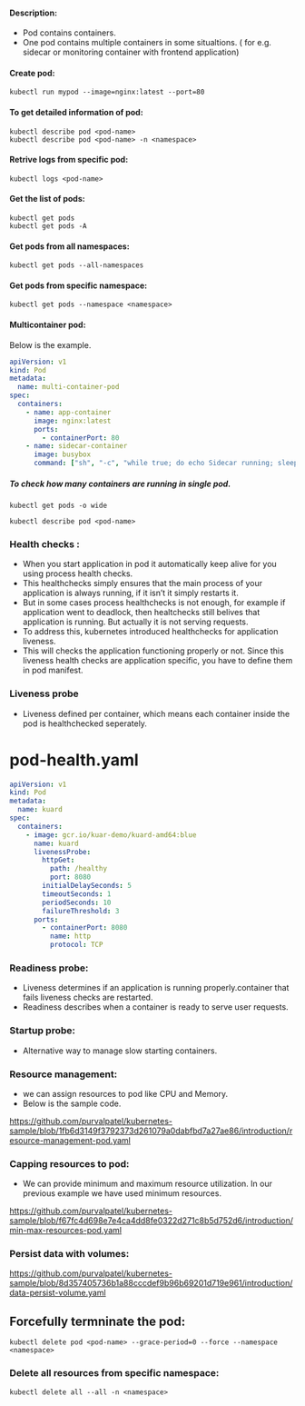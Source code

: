 #### Description:
- Pod contains containers.
- One pod contains multiple containers in some situaltions. ( for e.g. sidecar or monitoring container with frontend application)

#### Create pod:
```
kubectl run mypod --image=nginx:latest --port=80
```
#### To get detailed information of pod:
```
kubectl describe pod <pod-name>
kubectl describe pod <pod-name> -n <namespace>
```

#### Retrive logs from specific pod:
```
kubectl logs <pod-name>
```

#### Get the list of pods:
```
kubectl get pods
kubectl get pods -A
```

#### Get pods from all namespaces:
```
kubectl get pods --all-namespaces
```

#### Get pods from specific namespace:
```
kubectl get pods --namespace <namespace>
```

#### Multicontainer pod:

Below is the example.
```YAML
apiVersion: v1
kind: Pod
metadata:
  name: multi-container-pod
spec:
  containers:
    - name: app-container
      image: nginx:latest
      ports:
        - containerPort: 80
    - name: sidecar-container
      image: busybox
      command: ["sh", "-c", "while true; do echo Sidecar running; sleep 5; done"]
```

##### To check how many containers are running in single pod.
```
kubectl get pods -o wide

kubectl describe pod <pod-name>
```

### Health checks :

- When you start application in pod it automatically keep alive for you using process health checks.
- This healthchecks simply ensures that the main process of your application is always running, if it isn’t it simply restarts it.
- But in some cases process healthchecks is not enough, for example if application went to deadlock, then healtchecks still belives that application is running. But actually it is not serving requests.
- To address this, kubernetes introduced healthchecks for application liveness.
- This will checks the application functioning properly or not. Since this liveness health checks are application specific, you have to define them in pod manifest.

### Liveness probe

- Liveness defined per container, which means each container inside the pod is healthchecked seperately.

# pod-health.yaml
```YAML
apiVersion: v1
kind: Pod
metadata:
  name: kuard
spec:
  containers:
    - image: gcr.io/kuar-demo/kuard-amd64:blue
      name: kuard
      livenessProbe:
        httpGet:
          path: /healthy
          port: 8080
        initialDelaySeconds: 5
        timeoutSeconds: 1
        periodSeconds: 10
        failureThreshold: 3
      ports:
        - containerPort: 8080
          name: http
          protocol: TCP
```
### Readiness probe:

- Liveness determines if an application is running properly.container that fails liveness checks are restarted.
- Readiness describes when a container is ready to serve user requests.

### Startup probe:

- Alternative way to manage slow starting containers.

### Resource management:
- we can assign resources to pod like CPU and Memory.
- Below is the sample code.

https://github.com/purvalpatel/kubernetes-sample/blob/1fb6d3149f3792373d261079a0dabfbd7a27ae86/introduction/resource-management-pod.yaml

### Capping resources to pod:

- We can provide minimum and maximum resource utilization. In our previous example we have used minimum resources.

https://github.com/purvalpatel/kubernetes-sample/blob/f67fc4d698e7e4ca4dd8fe0322d271c8b5d752d6/introduction/min-max-resources-pod.yaml

### Persist data with volumes:

https://github.com/purvalpatel/kubernetes-sample/blob/8d357405736b1a88cccdef9b96b69201d719e961/introduction/data-persist-volume.yaml


## Forcefully termninate the pod:
```
kubectl delete pod <pod-name> --grace-period=0 --force --namespace <namespace>
```

### Delete all resources from specific namespace:
```
kubectl delete all --all -n <namespace>
```
